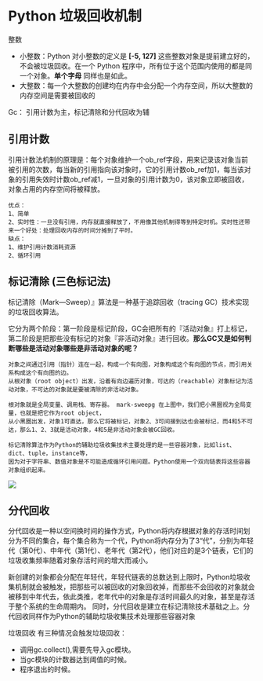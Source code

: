# Python 垃圾回收机制

整数

* 小整数：Python 对小整数的定义是 __[-5, 127]__ 这些整数对象是提前建立好的，不会被垃圾回收。在一个 Python 程序中，所有位于这个范围内使用的都是同一个对象。__单个字母__ 同样也是如此。
* 大整数：每一个大整数的创建均在内存中会分配一个内存空间，所以大整数的内存空间是需要被回收的

Gc： 引用计数为主，标记清除和分代回收为辅

## 引用计数
引用计数法机制的原理是：每个对象维护一个ob_ref字段，用来记录该对象当前被引用的次数，每当新的引用指向该对象时，它的引用计数ob_ref加1，每当该对象的引用失效时计数ob_ref减1，一旦对象的引用计数为0，该对象立即被回收，对象占用的内存空间将被释放。
```text
优点：
1、简单
2、实时性：一旦没有引用，内存就直接释放了，不用像其他机制得等到特定时机。实时性还带来一个好处：处理回收内存的时间分摊到了平时。
缺点：
1、维护引用计数消耗资源
2、循环引用
```

## 标记清除 (三色标记法)
标记清除（Mark—Sweep）』算法是一种基于追踪回收（tracing GC）技术实现的垃圾回收算法。

它分为两个阶段：第一阶段是标记阶段，GC会把所有的『活动对象』打上标记，第二阶段是把那些没有标记的对象『非活动对象』进行回收。__那么GC又是如何判断哪些是活动对象哪些是非活动对象的呢？__

```
对象之间通过引用（指针）连在一起，构成一个有向图，对象构成这个有向图的节点，而引用关系构成这个有向图的边。
从根对象（root object）出发，沿着有向边遍历对象，可达的（reachable）对象标记为活动对象，不可达的对象就是要被清除的非活动对象。

根对象就是全局变量、调用栈、寄存器。 mark-sweepg 在上图中，我们把小黑圈视为全局变量，也就是把它作为root object，
从小黑圈出发，对象1可直达，那么它将被标记，对象2、3可间接到达也会被标记，而4和5不可达，那么1、2、3就是活动对象，4和5是非活动对象会被GC回收。

标记清除算法作为Python的辅助垃圾收集技术主要处理的是一些容器对象，比如list、dict、tuple，instance等，
因为对于字符串、数值对象是不可能造成循环引用问题。Python使用一个双向链表将这些容器对象组织起来。
```

![](../images/python_gc_三色标记.jpeg)

## 分代回收
分代回收是一种以空间换时间的操作方式，Python将内存根据对象的存活时间划分为不同的集合，每个集合称为一个代，Python将内存分为了3“代”，分别为年轻代（第0代）、中年代（第1代）、老年代（第2代），他们对应的是3个链表，它们的垃圾收集频率随着对象存活时间的增大而减小。

新创建的对象都会分配在年轻代，年轻代链表的总数达到上限时，Python垃圾收集机制就会被触发，把那些可以被回收的对象回收掉，而那些不会回收的对象就会被移到中年代去，依此类推，老年代中的对象是存活时间最久的对象，甚至是存活于整个系统的生命周期内。
同时，分代回收是建立在标记清除技术基础之上。分代回收同样作为Python的辅助垃圾收集技术处理那些容器对象

垃圾回收
有三种情况会触发垃圾回收：

* 调用gc.collect(),需要先导入gc模块。
* 当gc模块的计数器达到阈值的时候。
* 程序退出的时候。
